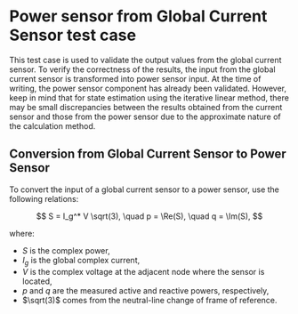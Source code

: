 <!--
SPDX-FileCopyrightText: Contributors to the Power Grid Model project <powergridmodel@lfenergy.org>

SPDX-License-Identifier: MPL-2.0
-->

# Power sensor from Global Current Sensor test case

This test case is used to validate the output values from the global current sensor.
To verify the correctness of the results, the input from the global current sensor is transformed into power sensor input.
At the time of writing, the power sensor component has already been validated.
However, keep in mind that for state estimation using the iterative linear method, there may be small discrepancies between the results obtained from the current sensor and those from the power sensor due to the approximate nature of the calculation method.

## Conversion from Global Current Sensor to Power Sensor

To convert the input of a global current sensor to a power sensor, use the following relations:

$$
S = I_g^* V \sqrt(3), \quad
p = \Re(S), \quad
q = \Im(S),
$$

where:

- $S$ is the complex power,
- $I_g$ is the global complex current,
- $V$ is the complex voltage at the adjacent node where the sensor is located,
- $p$ and $q$ are the measured active and reactive powers, respectively,
- $\sqrt(3)$ comes from the neutral-line change of frame of reference.
